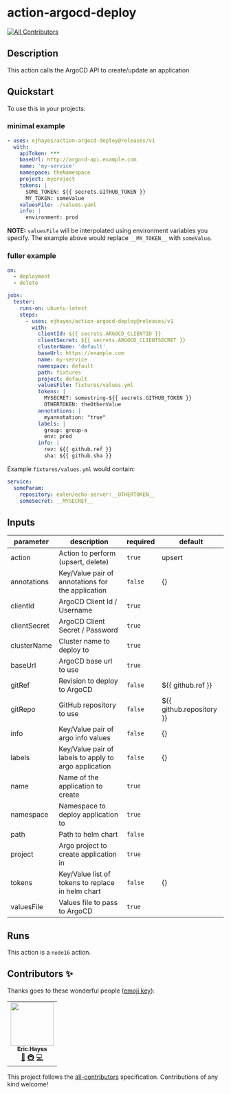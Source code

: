 # action-argocd-deploy

<!-- ALL-CONTRIBUTORS-BADGE:START - Do not remove or modify this section -->
[![All Contributors](https://img.shields.io/badge/all_contributors-1-orange.svg?style=flat-square)](#contributors-)
<!-- ALL-CONTRIBUTORS-BADGE:END -->

<!-- action-docs-description -->

## Description

This action calls the ArgoCD API to create/update an application

<!-- action-docs-description -->

## Quickstart

To use this in your projects:

### minimal example

```yaml
- uses: ejhayes/action-argocd-deploy@releases/v1
  with:
    apiToken: ***
    baseUrl: http://argocd-api.example.com
    name: 'my-service'
    namespace: theNamespace
    project: myproject
    tokens: |
      SOME_TOKEN: ${{ secrets.GITHUB_TOKEN }}
      MY_TOKEN: someValue
    valuesFile: ./values.yaml
    info: |
      environment: prod
```

**NOTE:** `valuesFile` will be interpolated using environment variables you specify. The example above would replace `__MY_TOKEN__` with `someValue`.

### fuller example

```yaml
on:
  - deployment
  - delete

jobs:
  tester:
    runs-on: ubuntu-latest
    steps:
      - uses: ejhayes/action-argocd-deploy@releases/v1
        with:
          clientId: ${{ secrets.ARGOCD_CLIENTID }}
          clientSecret: ${{ secrets.ARGOCD_CLIENTSECRET }}
          clusterName: 'default'
          baseUrl: https://example.com
          name: my-service
          namespace: default
          path: fixtures
          project: default
          valuesFile: fixtures/values.yml
          tokens: |
            MYSECRET: somestring-${{ secrets.GITHUB_TOKEN }}
            OTHERTOKEN: theOtherValue
          annotations: |
            myannotation: "true"
          labels: |
            group: group-a
            env: prod
          info: |
            rev: ${{ github.ref }}
            sha: ${{ github.sha }}
```

Example `fixtures/values.yml` would contain:
```yaml
service:
  someParam:
    repository: ealen/echo-server:__OTHERTOKEN__
    someSecret: __MYSECRET__
```

<!-- action-docs-inputs -->

## Inputs

| parameter    | description                                           | required | default                  |
| ------------ | ----------------------------------------------------- | -------- | ------------------------ |
| action       | Action to perform (upsert, delete)                    | `true`   | upsert                   |
| annotations  | Key/Value pair of annotations for the application     | `false`  | {}                       |
| clientId     | ArgoCD Client Id / Username                           | `true`   |                          |
| clientSecret | ArgoCD Client Secret / Password                       | `true`   |                          |
| clusterName  | Cluster name to deploy to                             | `true`   |                          |
| baseUrl      | ArgoCD base url to use                                | `true`   |                          |
| gitRef       | Revision to deploy to ArgoCD                          | `false`  | ${{ github.ref }}        |
| gitRepo      | GitHub repository to use                              | `false`  | ${{ github.repository }} |
| info         | Key/Value pair of argo info values                    | `false`  | {}                       |
| labels       | Key/Value pair of labels to apply to argo application | `false`  | {}                       |
| name         | Name of the application to create                     | `true`   |                          |
| namespace    | Namespace to deploy application to                    | `true`   |                          |
| path         | Path to helm chart                                    | `false`  |                          |
| project      | Argo project to create application in                 | `true`   |                          |
| tokens       | Key/Value list of tokens to replace in helm chart     | `false`  | {}                       |
| valuesFile   | Values file to pass to ArgoCD                         | `true`   |                          |

<!-- action-docs-inputs -->

<!-- action-docs-outputs -->

<!-- action-docs-outputs -->

<!-- action-docs-runs -->

## Runs

This action is a `node16` action.

<!-- action-docs-runs -->

## Contributors ✨

Thanks goes to these wonderful people ([emoji key](https://allcontributors.org/docs/en/emoji-key)):

<!-- ALL-CONTRIBUTORS-LIST:START - Do not remove or modify this section -->
<!-- prettier-ignore-start -->
<!-- markdownlint-disable -->
<table>
  <tr>
    <td align="center"><a href="https://github.com/ejhayes"><img src="https://avatars.githubusercontent.com/u/310233?v=4?s=100" width="100px;" alt=""/><br /><sub><b>Eric Hayes</b></sub></a><br /><a href="https://github.com/ejhayes/action-argocd-deploy/commits?author=ejhayes" title="Documentation">📖</a> <a href="#infra-ejhayes" title="Infrastructure (Hosting, Build-Tools, etc)">🚇</a> <a href="https://github.com/ejhayes/action-argocd-deploy/commits?author=ejhayes" title="Code">💻</a></td>
  </tr>
</table>

<!-- markdownlint-restore -->
<!-- prettier-ignore-end -->

<!-- ALL-CONTRIBUTORS-LIST:END -->

This project follows the [all-contributors](https://github.com/all-contributors/all-contributors) specification. Contributions of any kind welcome!

